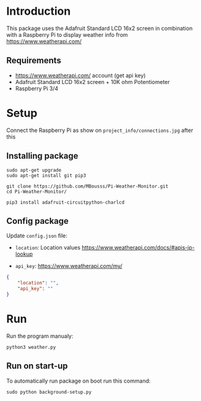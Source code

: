 Introduction
============
This package uses the Adafruit Standard LCD 16x2 screen in combination with a Raspberry Pi
to display weather info from https://www.weatherapi.com/

Requirements
------------
- https://www.weatherapi.com/ account (get api key)
- Adafruit Standard LCD 16x2 screen + 10K ohm Potentiometer
- Raspberry Pi 3/4

Setup
=============

Connect the Raspberry Pi as show on  ``project_info/connections.jpg`` after this

Installing package
--------------------

    sudo apt-get upgrade
    sudo apt-get install git pip3

	git clone https://github.com/MBousss/Pi-Weather-Monitor.git
	cd Pi-Weather-Monitor/

    pip3 install adafruit-circuitpython-charlcd

Config package
--------------------

Update ``config.json`` file:

- ``location``: Location values https://www.weatherapi.com/docs/#apis-ip-lookup

- ``api_key``: https://www.weatherapi.com/my/


```json
{
    "location": "",
    "api_key": ""
}
```

Run
===
Run the program manualy:

    python3 weather.py


Run on start-up
--------------
To automatically run package on boot run this command:

	sudo python background-setup.py
